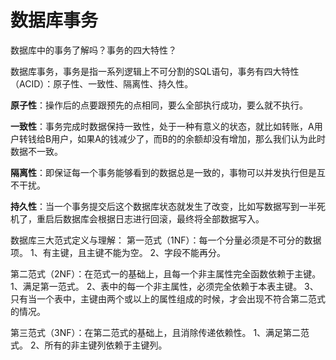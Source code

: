 # 数据库事务

数据库中的事务了解吗？事务的四大特性？

数据库事务，事务是指一系列逻辑上不可分割的SQL语句，事务有四大特性（ACID）：原子性、一致性、隔离性、持久性。

**原子性**：操作后的点要跟预先的点相同，要么全部执行成功，要么就不执行。

**一致性**：事务完成时数据保持一致性，处于一种有意义的状态，就比如转账，A用户转钱给B用户，如果A的钱减少了，而B的的余额却没有增加，那么我们认为此时数据不一致。

**隔离性**：即保证每一个事务能够看到的数据总是一致的，事物可以并发执行但是互不干扰。

**持久性**：当一个事务提交后这个数据库状态就发生了改变，比如写数据写到一半死机了，重启后数据库会根据日志进行回滚，最终将全部数据写入。


数据库三大范式定义与理解：
第一范式（1NF）：每一个分量必须是不可分的数据项。
1、有主键，且主键不能为空。
2、字段不能再分。

第二范式（2NF）：在范式一的基础上，且每一个非主属性完全函数依赖于主键。
1、满足第一范式。
2、表中的每一个非主属性，必须完全依赖于本表主键。
3、只有当一个表中，主键由两个或以上的属性组成的时候，才会出现不符合第二范式的情况。

第三范式（3NF）：在第二范式的基础上，且消除传递依赖性。
1、满足第二范式。
2、所有的非主键列依赖于主键列。
